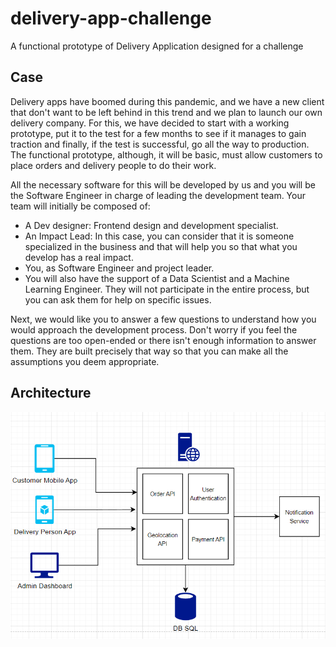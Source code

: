 # delivery-app-challenge

A functional prototype of Delivery Application designed for a challenge

## Case

Delivery apps have boomed during this pandemic, and we have a new client that don't want to be left behind in this trend and we plan to launch our own delivery company. For this, we have decided to start with a working prototype, put it to the test for a few months to see if it manages to gain traction and finally, if the test is successful, go all the way to production. The functional prototype, although, it will be basic, must allow customers to place orders and delivery people to do their work.

All the necessary software for this will be developed by us and you will be the Software Engineer in charge of leading the development team. Your team will initially be composed of:

- A Dev designer: Frontend design and development specialist.
- An Impact Lead: In this case, you can consider that it is someone specialized in the business and that will help you so that what you develop has a real impact.
- You, as Software Engineer and project leader.
- You will also have the support of a Data Scientist and a Machine Learning Engineer. They will not participate in the entire process, but you can ask them for help on specific issues.

Next, we would like you to answer a few questions to understand how you would approach the development process. Don't worry if you feel the questions are too open-ended or there isn't enough information to answer them. They are built precisely that way so that you can make all the assumptions you deem appropriate.

## Architecture

![Alt text](./architecture.png)
